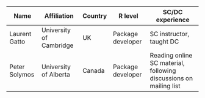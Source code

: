 | Name                  | Affiliation                | Country   | R level           | SC/DC experience         |
|-----------------------|----------------------------|-----------|-------------------|--------------------------|
| Laurent Gatto         | University of Cambridge    | UK        | Package developer | SC instructor, taught DC |
| Peter Solymos         | University of Alberta      | Canada    | Package developer | Reading online SC material, following discussions on mailing list |
